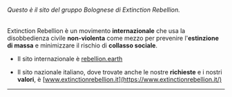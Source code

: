 ###### Questo è il sito del gruppo Bolognese di Extinction Rebellion. ######

Extinction Rebellion è un movimento **internazionale** che usa la disobbedienza civile **non-violenta** come mezzo per prevenire l'**estinzione di massa** e minimizzare il rischio di **collasso sociale**.

- Il sito internazionale è [rebellion.earth](https://rebellion.earth/)

- Il sito nazionale italiano, dove trovate anche le nostre **richieste** e i nostri **valori**, è [www.extinctionrebellion.it](https://www.extinctionrebellion.it/)

---
